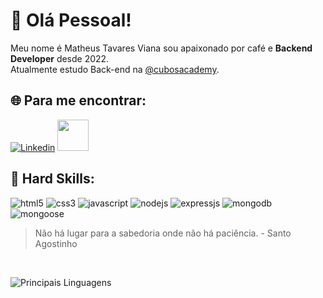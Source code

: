 # :rocket: Olá Pessoal! 


Meu nome é Matheus Tavares Viana sou apaixonado por café e **Backend Developer** desde 2022.<br>
Atualmente estudo Back-end na [@cubosacademy](https://cubos.academy/).

## :globe_with_meridians: Para me encontrar:
[![Linkedin](https://img.shields.io/badge/LinkedIn-0077B5?style=for-the-badge&logo=linkedin&logoColor=white)](https://www.linkedin.com/in/matheus-tavares-viana/)
<a href="mailto:tavaresviana82@gmail.com">
  <img src="https://media.tenor.com/0gV2Cl5u1bQAAAAi/cute-mail.gif" width="50px" />
</a>

## :rotating_light: Hard Skills:
![html5](https://img.shields.io/badge/HTML5-E34F26?style=for-the-badge&logo=html5&logoColor=white)
![css3](https://img.shields.io/badge/CSS3-1572B6?style=for-the-badge&logo=css3&logoColor=white)
![javascript](https://img.shields.io/badge/JavaScript-323330?style=for-the-badge&logo=javascript&logoColor=F7DF1E)
![nodejs](https://img.shields.io/badge/Node%20js-339933?style=for-the-badge&logo=nodedotjs&logoColor=white)
![expressjs](https://img.shields.io/badge/Express%20js-000000?style=for-the-badge&logo=express&logoColor=white)
![mongodb](https://img.shields.io/badge/MongoDB-4EA94B?style=for-the-badge&logo=mongodb&logoColor=white)
![mongoose](https://img.shields.io/badge/Mongoose-880000.svg?style=for-the-badge&logo=Mongoose&logoColor=white)







>  Não há lugar para a sabedoria onde não há paciência.  - Santo Agostinho
<br>


![Principais Linguagens](https://github-readme-stats.vercel.app/api/top-langs/?username=matheuzeba&theme=tokyonight&hide_border=true&custom_title=Principais%20%Linguagens)
